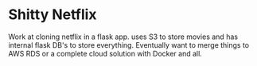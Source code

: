 # Shitty Netflix

Work at cloning netflix in a flask app. uses S3 to store movies and has internal flask DB's to store everything. Eventually want to merge things to AWS RDS or a complete cloud solution with Docker and all.
